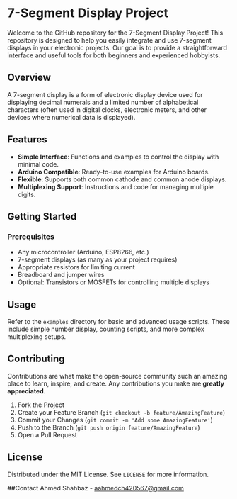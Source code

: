 # 7-Segment Display Project

Welcome to the GitHub repository for the 7-Segment Display Project! This repository is designed to help you easily integrate and use 7-segment displays in your electronic projects. Our goal is to provide a straightforward interface and useful tools for both beginners and experienced hobbyists.

## Overview

A 7-segment display is a form of electronic display device used for displaying decimal numerals and a limited number of alphabetical characters (often used in digital clocks, electronic meters, and other devices where numerical data is displayed).

## Features

- **Simple Interface**: Functions and examples to control the display with minimal code.
- **Arduino Compatible**: Ready-to-use examples for Arduino boards.
- **Flexible**: Supports both common cathode and common anode displays.
- **Multiplexing Support**: Instructions and code for managing multiple digits.

## Getting Started

### Prerequisites

- Any microcontroller (Arduino, ESP8266, etc.)
- 7-segment displays (as many as your project requires)
- Appropriate resistors for limiting current
- Breadboard and jumper wires
- Optional: Transistors or MOSFETs for controlling multiple displays

## Usage

Refer to the `examples` directory for basic and advanced usage scripts. These include simple number display, counting scripts, and more complex multiplexing setups.

## Contributing

Contributions are what make the open-source community such an amazing place to learn, inspire, and create. Any contributions you make are **greatly appreciated**.

1. Fork the Project
2. Create your Feature Branch (`git checkout -b feature/AmazingFeature`)
3. Commit your Changes (`git commit -m 'Add some AmazingFeature'`)
4. Push to the Branch (`git push origin feature/AmazingFeature`)
5. Open a Pull Request

## License

Distributed under the MIT License. See `LICENSE` for more information.

##Contact
Ahmed Shahbaz - aahmedch420567@gmail.com
